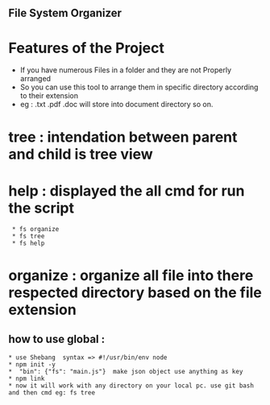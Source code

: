 ## File System Organizer
 # Features of the Project 
  * If you have numerous Files in a folder and they are not Properly arranged
  * So you can use this tool to arrange them in specific directory according to their extension
  * eg : .txt .pdf .doc will store into document directory so on.


# tree : intendation between parent and child is tree view
# help : displayed the all cmd for run the script
     * fs organize
     * fs tree
     * fs help
# organize : organize all file into there respected directory based on the file extension
  
  
  
  ## how to use global :
    * use Shebang  syntax => #!/usr/bin/env node
    * npm init -y
    *  "bin": {"fs": "main.js"}  make json object use anything as key 
    * npm link
    * now it will work with any directory on your local pc. use git bash and then cmd eg: fs tree 